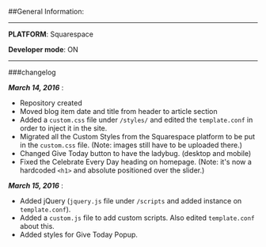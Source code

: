 ##General Information:    
___

**PLATFORM**:  Squarespace

**Developer mode**: ON
___

###changelog

***March 14, 2016*** : 
- Repository created 
- Moved blog item date and title from header to article section 
- Added a `custom.css` file under `/styles/` and edited the `template.conf` in order to inject it in the site.
- Migrated all the Custom Styles from the Squarespace platform to be put in the `custom.css` file. (Note: images still have to be uploaded there.)
- Changed Give Today button to have the ladybug. (desktop and mobile)
- Fixed the Celebrate Every Day heading on homepage. (Note: it's now a hardcoded `<h1>` and absolute positioned over the slider.)

***March 15, 2016*** : 
- Added jQuery (`jquery.js` file under `/scripts` and added instance on `template.conf`).
- Added a `custom.js` file to add custom scripts. Also edited `template.conf` about this.
- Added styles for Give Today Popup. 